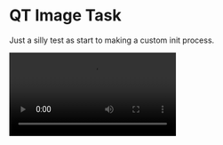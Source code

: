 # QT Image Task

Just a silly test as start to making a custom init process.

![QT Images](vid.webm)
